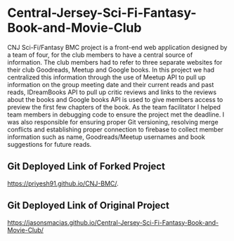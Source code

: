 # Central-Jersey-Sci-Fi-Fantasy-Book-and-Movie-Club
CNJ Sci-Fi/Fantasy BMC project is a front-end web application designed by a team of four, for the club members to have a central source of information. The club members had to refer to three separate websites for their club Goodreads, Meetup and Google books. In this project we had centralized this information through the use of Meetup API to pull up information on the group meeting date and their current reads and past reads, IDreamBooks API to pull up critic reviews and links to the reviews about the books and Google books API is used to give members access to preview the first few chapters of the book. As the team facilitator I helped team members in debugging code to ensure the project met the deadline. I was also responsible for ensuring proper Git versioning, resolving merge conflicts and establishing proper connection to firebase to collect member information such as name, Goodreads/Meetup usernames and book suggestions for future reads.	

## Git Deployed Link of Forked Project
https://priyesh91.github.io/CNJ-BMC/.

## Git Deployed Link of Original Project
https://jasonsmacias.github.io/Central-Jersey-Sci-Fi-Fantasy-Book-and-Movie-Club/
